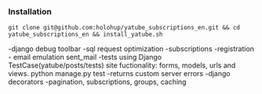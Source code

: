 ### Installation

```
git clone git@github.com:holohup/yatube_subscriptions_en.git && cd yatube_subscriptions_en && install_yatube.sh
```

-django debug toolbar
-sql request optimization
-subscriptions
-registration - email emulation sent_mail
-tests using Django TestCase(yatube/posts/tests) site fuctionality: forms, models, urls and views. python manage.py test 
-returns custom server errors
-django decorators
-pagination, subscriptions, groups, caching